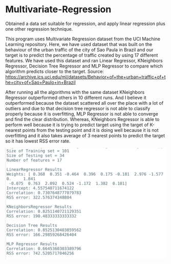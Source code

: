 # Multivariate-Regression
Obtained a data set suitable for regression, and apply linear regression plus one other regression technique.

This program uses Multivariate Regression dataset from the UCI Machine Learning repository. Here, we have used dataset that was built on the behaviour of the urban traffic of the city of Sao Paula in Brazil and our target is to predict the percentage of traffic created by using 17 different features. We have used this dataset and ran Linear Regressor, KNeighbors Regressor, Decision Tree Regressor and MLP Regressor to compare which algorithm predicts closer to the target.
Source: https://archive.ics.uci.edu/ml/datasets/Behavior+of+the+urban+traffic+of+the+city+of+Sao+Paulo+in+Brazil

After running all the algorithms with the same dataset KNeighbors Regressor outperformed others in 10 different runs. And I believe it outperformed because the dataset scattered all over the place with a lot of outliers and due to that decision tree regressor is not able to classify properly because it is overfitting, MLP Regressor is not able to converge and find the clear distribution. Whereas, KNeighbors Regressor is able to perform well because it is trying to predict target using the target of K-nearest points from the testing point and it is doing well because it is not overfitting and it also takes average of 3 nearest points to predict the target so it has lowest RSS error rate.

![alt text](https://github.com/prerakpatelca/Multivariate-Regression/blob/master/Screen%20Shot%202020-12-28%20at%206.34.58%20PM.png)
